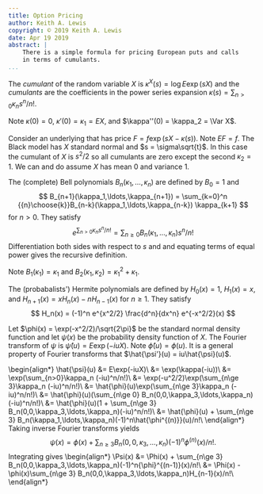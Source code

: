 ```yaml
---
title: Option Pricing
author: Keith A. Lewis
copyright: © 2019 Keith A. Lewis
date: Apr 19 2019
abstract: |
	There is a simple formula for pricing European puts and calls 
	in terms of cumulants.
...
```



The _cumulant_ of the random variable $X$ is $\kappa^X(s) = \log E \exp(sX)$
and the _cumulants_ are the coefficients in the power series expansion
$\kappa(s) = \sum_{n>0} \kappa_n s^n/n!$.

Note $\kappa(0) = 0$, $\kappa'(0) = \kappa_1 = E X$,
and $\kappa''(0) = \kappa_2 = \Var X$.

Consider an underlying that has price $F = f\exp(sX - \kappa(s))$.
Note $E F = f$. The Black model has $X$ standard normal and
$s = \sigma\sqrt{t}$. In this case the cumulant of $X$ is $s^2/2$
so all cumulants are zero except the second $\kappa_2 = 1$.
We can and do assume $X$ has mean $0$ and variance $1$.

The (complete) Bell polynomials $B_n(\kappa_1,\ldots,\kappa_n)$
are defined by $B_0 = 1$ and
$$
	B_{n+1}(\kappa_1,\ldots,\kappa_{n+1})
		= \sum_{k=0}^n {{n}\choose{k}}B_{n-k}(\kappa_1,\ldots,\kappa_{n-k})
		  \kappa_{k+1}
$$
for $n > 0$. They satisfy
$$
	e^{\sum_{n>0}\kappa_n s^n/n!} = \sum_{n\ge0} B_n(\kappa_1,\ldots,\kappa_n)
		s^n/n!
$$
Differentiation both sides with respect to $s$
and and equating terms of equal power gives the recursive definition.

Note $B_1(\kappa_1) = \kappa_1$ and $B_2(\kappa_1,\kappa_2) = \kappa_1^2 + \kappa_1$.

The (probabalists') Hermite polynomials are defined by $H_0(x)
= 1$, $H_1(x) = x$, and $H_{n+1}(x) = x H_n(x) - n H_{n-1}(x)$ for $n \ge 1$.
They satisfy
$$
H_n(x) = (-1)^n e^{x^2/2} \frac{d^n}{dx^n} e^{-x^2/2}(x)
$$

Let $\phi(x) = \exp(-x^2/2)/\sqrt{2\pi}$ be the standard normal density
function and let $\psi(x)$ be the probability density function of $X$.
The Fourier transform of $\psi$ is $\hat{\psi}(u) = E\exp(-iuX)$.
Note $\hat{\phi}(u) = \phi(u)$. It is a general property of
Fourier transforms that $\hat{\psi'}(u) = iu\hat{\psi}(u)$.

\begin{align*}
\hat{\psi}(u) &= E\exp(-iuX)\\
	&= \exp(\kappa(-iu))\\
	&= \exp(\sum_{n>0}\kappa_n (-iu)^n/n!)\\
	&= \exp(-u^2/2)\exp(\sum_{n\ge 3}\kappa_n (-iu)^n/n!)\\
	&= \hat{\phi}(u)\exp(\sum_{n\ge 3}\kappa_n (-iu)^n/n!)\\
	&= \hat{\phi}(u)(\sum_{n\ge 0} B_n(0,0,\kappa_3,\ldots,\kappa_n)(-iu)^n/n!)\\
	&= \hat{\phi}(u)(1 + \sum_{n\ge 3} B_n(0,0,\kappa_3,\ldots,\kappa_n)(-iu)^n/n!)\\
	&= \hat{\phi}(u) + \sum_{n\ge 3} B_n(\kappa_1,\ldots,\kappa_n)(-1)^n\hat{\phi^{(n)}}(u)/n!\\
\end{align*}
Taking inverse Fourier transforms yields
$$
\psi(x) = \phi(x) + \sum_{n\ge 3} B_n(0,0,\kappa_3,\ldots,\kappa_n)(-1)^n{\phi}^{(n)}(x)/n!.
$$
Integrating gives
\begin{align*}
\Psi(x) &= \Phi(x) + \sum_{n\ge 3} B_n(0,0,\kappa_3,\ldots,\kappa_n)(-1)^n{\phi}^{(n-1)}(x)/n!\\
	    &= \Phi(x) - \phi(x)\sum_{n\ge 3} B_n(0,0,\kappa_3,\ldots,\kappa_n)H_{n-1}(x)/n!\\
\end{align*}
